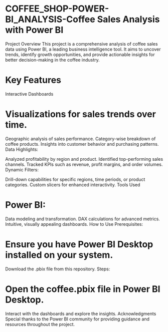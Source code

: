 # COFFEE_SHOP-POWER-BI_ANALYSIS-Coffee Sales Analysis with Power BI
Project Overview
This project is a comprehensive analysis of coffee sales data using Power BI, a leading business intelligence tool. It aims to uncover trends, identify growth opportunities, and provide actionable insights for better decision-making in the coffee industry.

# Key Features
Interactive Dashboards


# Visualizations for sales trends over time.
Geographic analysis of sales performance.
Category-wise breakdown of coffee products.
Insights into customer behavior and purchasing patterns.
Data Highlights:

Analyzed profitability by region and product.
Identified top-performing sales channels.
Tracked KPIs such as revenue, profit margins, and order volumes.
Dynamic Filters:

Drill-down capabilities for specific regions, time periods, or product categories.
Custom slicers for enhanced interactivity.
Tools Used
# Power BI:
Data modeling and transformation.
DAX calculations for advanced metrics.
Intuitive, visually appealing dashboards.
How to Use
Prerequisites:

# Ensure you have Power BI Desktop installed on your system.
Download the .pbix file from this repository.
Steps:

# Open the coffee.pbix file in Power BI Desktop.
Interact with the dashboards and explore the insights.
Acknowledgments
Special thanks to the Power BI community for providing guidance and resources throughout the project.



